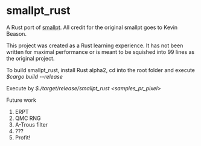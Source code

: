 # smallpt_rust

A Rust port of [smallpt](http://www.kevinbeason.com/smallpt/). 
All credit for the original smallpt goes to Kevin Beason.

This project was created as a Rust learning experience. It has not been written
for maximal performance or is meant to be squished into 99 lines as the original
project.

To build smallpt_rust, install Rust alpha2, cd into the root folder and execute *$cargo build --release*

Execute by *$./target/release/smallpt_rust \<samples\_pr\_pixel\>*

Future work  
1) ERPT  
2) QMC RNG  
3) A-Trous filter  
4) ???  
5) Profit!
